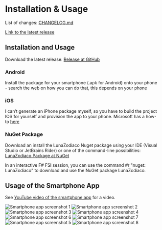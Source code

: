 # Installation & Usage

List of changes: [CHANGELOG.md](https://github.com/Release-Candidate/LunaZodiaco/blob/main/CHANGELOG.md)

[Link to the latest release](https://github.com/Release-Candidate/LunaZodiaco/releases/latest)

## Installation and Usage

Download the latest release: [Release at GitHub](https://github.com/Release-Candidate/LunaZodiaco/releases/latest)

### Android

Install the package for your smartphone (.apk for Android) onto your phone - search the web on how you can do that, this depends on your phone

### iOS

I can’t generate an iPhone package myself, so you have to build the project IOS for yourself and provision the app to your phone. Microsoft has a how-to [here](https://docs.microsoft.com/en-us/xamarin/ios/get-started/installation/device-provisioning/free-provisioning?tabs=macos)

### NuGet Package

Download an install the LunaZodiaco Nuget package using your IDE (Visual Studio or JetBrains Rider) or one of the command-line possibilities: [LunaZodiaco Package at NuGet](https://www.nuget.org/packages/LunaZodiaco/)

In an interactive F# FSI session, you can use the command #r "nuget: LunaZodiaco" to download and use the NuGet package LunaZodiaco.

## Usage of the Smartphone App

See [YouTube video of the smartphone app](https://youtu.be/j867_PNlodE) for a video.

![Smartphone app screenshot 1](./images/Screenshot_1620313565.png)
![Smartphone app screenshot 2](./images/Screenshot_1620313577.png)
![Smartphone app screenshot 3](./images/Screenshot_1620313584.png)
![Smartphone app screenshot 4](./images/Screenshot_1620313594.png)
![Smartphone app screenshot 6](./images/Screenshot_1620313704.png)
![Smartphone app screenshot 7](./images/Screenshot_1620313715.png)
![Smartphone app screenshot 5](./images/Screenshot_1620313600.png)
![Smartphone app screenshot 8](./images/Screenshot_1620313726.png)
